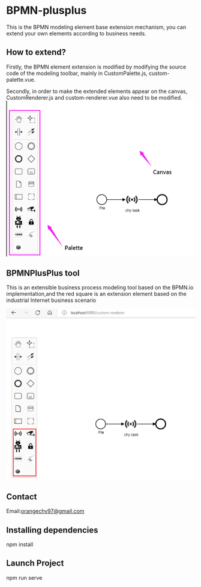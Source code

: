 # BPMN-plusplus
This is the BPMN modeling element base extension mechanism, you can extend your own elements according to business needs.
## How to extend?

Firstly, the BPMN element extension is modified by modifying the source code of the modeling toolbar, mainly in CustomPalette.js, custom-palette.vue.

Secondly, in order to make the extended elements appear on the canvas, CustomRenderer.js and custom-renderer.vue also need to be modified.
![image](https://github.com/HangyuCheng/BPMN-plusplus/blob/main/src/images/BPMN-toolbar.png)

## BPMNPlusPlus tool
This is an extensible business process modeling tool based on the BPMN.io implementation,and the red square is an extension element based on the industrial Internet business scenario

![image](https://github.com/HangyuCheng/BPMN-plusplus/blob/main/src/images/BPMN-Extension.png)
<!---## BPMNPlusPlus meta-model
 White is a BPMN native element, brown is an extended element based on manufacturing business needs.
![image](https://github.com/HangyuCheng/BPMN-plusplus/blob/main/src/images/meta-model.png)
-->

## Contact
Email:orangechy97@gmail.com
## Installing dependencies
npm install
## Launch Project
npm run serve
